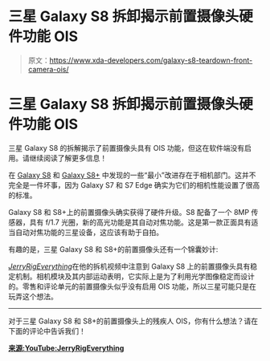 # 三星 Galaxy S8 拆卸揭示前置摄像头硬件功能 OIS

> 原文：<https://www.xda-developers.com/galaxy-s8-teardown-front-camera-ois/>

# 三星 Galaxy S8 拆卸揭示前置摄像头硬件功能 OIS

三星 Galaxy S8 的拆解揭示了前置摄像头具有 OIS 功能，但这在软件端没有启用。请继续阅读了解更多信息！

在 [Galaxy S8](http://forum.xda-developers.com/galaxy-s8) 和 [Galaxy S8+](http://forum.xda-developers.com/galaxy-s8+) 中发现的一些“最小”改进存在于相机部门。这并不完全是一件坏事，因为 Galaxy S7 和 S7 Edge 确实为它们的相机性能设置了很高的标准。

Galaxy S8 和 S8+上的前置摄像头确实获得了硬件升级。S8 配备了一个 8MP 传感器，具有 f/1.7 光圈，新的高光功能是其自动对焦功能。这是第一款正面具有适当自动对焦功能的三星设备，这应该有助于自拍。

有趣的是，三星 Galaxy S8 和 S8+的前置摄像头还有一个锦囊妙计:

[*JerryRigEverything*](https://youtu.be/GRmY-4HKVIk?t=3m49s)在他的拆机视频中注意到 Galaxy S8 上的前置摄像头具有稳定机制。相机模块及其内部运动表明，它实际上是为了利用光学图像稳定而设计的。零售和评论单元的前置摄像头似乎没有启用 OIS 功能，所以三星可能只是在玩弄这个想法。

* * *

对于三星 Galaxy S8 和 S8+的前置摄像头上的残疾人 OIS，你有什么想法？请在下面的评论中告诉我们！

[**来源:YouTube:JerryRigEverything**](https://youtu.be/GRmY-4HKVIk?t=3m49s)